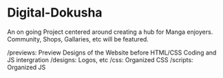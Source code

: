 # Digital-Dokusha
An on going Project centered around creating a hub for Manga enjoyers. Community, Shops, Gallaries, etc will be featured.

/previews: Preview Designs of the Website before HTML/CSS Coding and JS intergration
/designs: Logos, etc
/css: Organized CSS
/scripts: Organized JS
